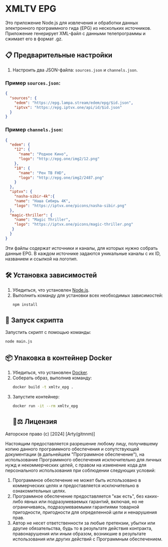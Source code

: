 
# XMLTV EPG

Это приложение Node.js для извлечения и обработки данных электронного программного гида (EPG) из нескольких источников. Приложение генерирует XML-файл с данными телепрограммы и сжимает его в формат .gz.

## 📋 Предварительные настройки

1. Настроить два JSON-файла: `sources.json` и `channels.json`.

### Пример `sources.json`:
```json
{
  "sources": {
    "edem": "https://epg.lampa.stream/edem/epg/$id.json",
    "iptvx": "https://epg.iptvx.one/api/id/$id.json"
  }
}
```

### Пример `channels.json`:
```json
{
  "edem": {
    "12": {
      "name": "Родное Кино",
      "logo": "http://epg.one/img2/12.png"
    },
    "18": {
      "name": "Рен ТВ FHD",
      "logo": "http://epg.one/img2/2487.png"
    }
  },
  "iptvx": {
    "nasha-sibir-4k":{
    "name": "Наша Сибирь 4K",
    "logo": "https://iptvx.one/picons/nasha-sibir.png"
  },
  "magic-thriller": {
    "name": "Magic Thriller",
    "logo": "https://iptvx.one/picons/magic-thriller.png"
   }
  }
}
```

Эти файлы содержат источники и каналы, для которых нужно собрать данные EPG. В каждом источнике задаются уникальные каналы с их ID, названием и ссылкой на логотип.

## 🛠️ Установка зависимостей

1. Убедиться, что установлен [Node.js](https://nodejs.org/).
2. Выполнить команду для установки всех необходимых зависимостей:
   ```bash
   npm install
   ```

## 🚀 Запуск скрипта

   Запустить скрипт с помощью команды:
   ```bash
   node main.js
   ```

## 📦 Упаковка в контейнер Docker

1. Убедиться, что установлен [Docker](https://www.docker.com/).
2. Соберать образ, выполнив команду:
   ```bash
   docker build -t xmltv_epg .
   ```
3. Запустите контейнер:
   ```bash
   docker run -it --rm xmltv_epg
   ```
   ## 📜⚖️ Лицензия

Авторское право (c) [2024] [Arty(gitnnm)]

Настоящим предоставляется разрешение любому лицу, получившему копию данного программного обеспечения и сопутствующей документации (в дальнейшем "Программное обеспечение"), на использование Программного обеспечения исключительно для личных нужд и некоммерческих целей, с правом на изменение кода для персонального использования при соблюдении следующих условий:

1. Программное обеспечение не может быть использовано в коммерческих целях и предоставляется исключительно в ознакомительных целях.
2. Программное обеспечение предоставляется "как есть", без каких-либо явных или подразумеваемых гарантий, включая, но не ограничиваясь, подразумеваемыми гарантиями товарной пригодности, пригодности для определенной цели и ненарушения прав.
3. Автор не несет ответственности за любые претензии, убытки или другие обязательства, будь то в результате действия контракта, правонарушения или иным образом, возникшие в результате использования или других действий с Программным обеспечением.


